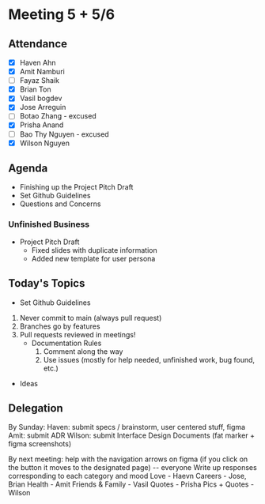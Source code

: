 # Meeting 5 + 5/6
## Attendance
- [x] Haven Ahn
- [x] Amit Namburi
- [ ] Fayaz Shaik
- [x] Brian Ton
- [x] Vasil bogdev
- [x] Jose Arreguin
- [ ] Botao Zhang - excused
- [x] Prisha Anand
- [ ] Bao Thy Nguyen - excused
- [x] Wilson Nguyen

## Agenda
 - Finishing up the Project Pitch Draft 
 - Set Github Guidelines
 - Questions and Concerns


### Unfinished Business
 - Project Pitch Draft
   - Fixed slides with duplicate information
   - Added new template for user persona

## Today's Topics
- Set Github Guidelines
1. Never commit to main (always pull request)
2. Branches go by features
3. Pull requests reviewed in meetings!
   - Documentation Rules
     1. Comment along the way
     2. Use issues (mostly for help needed, unfinished work, bug found, etc.)

 - Ideas

## Delegation

By Sunday:
Haven: submit specs / brainstorm, user centered stuff, figma
Amit: submit ADR
Wilson: submit Interface Design Documents (fat marker + figma screenshots)

By next meeting:
help with the navigation arrows on figma (if you click on the button it moves to the designated page) -- everyone
Write up responses corresponding to each category and mood
    Love - Haevn
    Careers - Jose, Brian
    Health - Amit
    Friends & Family - Vasil
Quotes - Prisha
Pics + Quotes - Wilson
